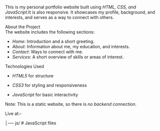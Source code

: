 This is my personal portfolio website built using *HTML, CSS, and JavaScript*.It is also responsive.
It showcases my profile, background, and interests, and serves as a way to connect with others.  

About the Project  
The website includes the following sections:  
- *Home*: Introduction and a short greeting.  
- *About*: Information about me, my education, and interests.  
- *Contact*: Ways to connect with me.  
- *Services*: A short overview of skills or areas of interest.  


 Technologies Used  
- *HTML5* for structure

  
- *CSS3* for styling and responsiveness

  
- *JavaScript* for basic interactivity  

 Note: This is a static website, so there is *no backend connection*.  


Live at:- 


│── js/               # JavaScript files

